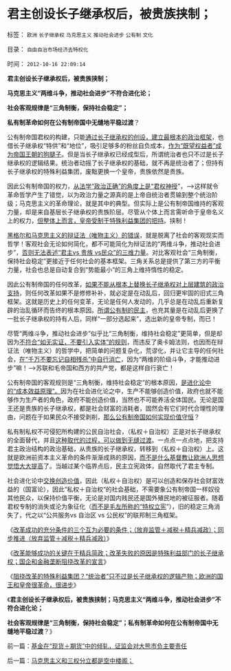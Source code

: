 # 君主创设长子继承权后，被贵族挟制；

标签： `欧洲` `长子继承权` `马克思主义` `推动社会进步` `公有制` `文化` 

目录： `自由自治市场经济去特权化`

时间： `2012-10-16 22:09:14`

**君主创设长子继承权后，被贵族挟制；**

**马克思主义“两维斗争，推动社会进步”不符合进化论；**

**社会客观规律是“三角制衡，保持社会稳定”；**

**私有制革命如何在公有制帝国中无缝地平稳过渡**？

公有制帝国君权的构建，只能[通过长子继承权的创设，建立最根本的政治框架](../../../2012/10/3/长子继承权primogeniture是封建的基础.md)，也借长子继承权“特供”和“地位”，吸引足够多的粉丝自负成本，[作为“既望权益者”成为帝国王朝的狗腿子](../../../2011/11/2/不是信仰特权的，就是追求利益的.md)。但是当长子继承权已经成型后，所谓统治者也只不过是长子继承权的逻辑结果。统治者动摇了长子继承权的基础，就不再是统治者了；但持有长子继承权的特殊利益集团，废黜更换一个皇帝，贵族依然是贵族。

因此公有制帝国的权力，[从法学“政治正确”的角度上是“君权神授](../../../2012/10/4/中世纪教会的权威和国王革命和长子继承权.md)”，——>这样就令革命哲学产生了错觉，以为政治力量之源真的是上帝自统治者贯输到整个统治阶级；马克思主义的革命理论，就是其中的典型。但实际上是公有制帝国维持的客观力量，却是来自基层长子继承权的贵族阶层。尽管从个体上而言需听命于皇帝名义上的权力，[但整体上而言，皇帝受制于特殊利益集团的把持](../../../2011/11/24/（皇帝＋自耕农民）社会联盟的政治意义.md)。挟制！

[黑格尔和马克思主义的辩证法（唯物主义）的错误](../../../2011/3/1/物极必反规律和辩证法.md)，就是脱离了社会的客观现实而哲学！客观社会无论如何简化，都不可能简化为辩证法的“两维斗争，推动社会进步”，[否则无法表述“君主vs 贵族 vs民众”的三维力量](../../../2011/11/25/传统道德对“暴君，独裁者”是妖魔化的；.md)。对比客观社会“三角制衡，保持社会稳定”更接近于任何社会的基本框架。三角关系总是提供了第三方的平衡力量，社会也总是自动复合到“势能最小”的三角上维持惰性的稳定。

因此公有制帝国的任何改革，[如果不能从根本上替换长子继承权对上层建筑的政治支持](../../../2012/10/10/一个贪官叫腐败，一个单位的腐败叫创收.md)，则任何改革如果不是修修补补，就必定是在动乱后，回归更牢固的旧式三角框架。这就是历史上的任何变革，无论是任何人发动的，几乎总是在动乱后重新复辟的治乱循环而告终的根本原因。[所谓公有制的民主](../../../2012/9/13/瞎了眼的公害，沉默中的国民.md)，也充其量是在动乱后更换了一批长子继承权的持有人后，同样“一部分选起来”，选出新的皇帝专制，而已！

尽管“两维斗争，推动社会进步”似乎比“三角制衡，维持社会稳定”更简单，但是却因为[不符合“如无实证，不要引入实体”的规则](../../../2010/1/5/存实除虚的奥卡姆剃刀法则.md)，而违反了奥卡姆法则，也因而在辩证法（唯物主义）的哲学中，把简单的问题复杂化，荒谬化，并让它主导的任何社会，[在“千万不要忘记自相残杀”中自行消亡](../../../2011/7/10/彻头彻尾的《通往奴役之路》.md)，因为“两维的阶级斗争，才能推动进步”嘛！——>苏联和毛帝国和西方的共产党，都是这样自行衰亡！

公有制帝国的客观规则是“三角制衡，维持社会稳定”的根本原因，[是进化论中的“成本效益原理”。](../../../2010/4/20/人性决定利益；利益-＞经济；经济-＞政治；政治-＞军事.md)因为在社会进化论之中，生产不能够创造价值，政府也就不能够作为生产者的角色，政府不能创造价值，当然也不可能养活全体国民。无论是国王还是贵族的长子继承权，都是社会财富的消耗者，固然会有它们时代合理性的理由，问题在于如果民众不接受剥削，[那么公有制帝国如何实现价值守恒](../../../2008/8/25/价值守恒定律：交换决定价值，政府采购与泡沫GDP.md)？

私有制私权不可侵犯所构建的公民自治社会，（私权＋自治权）正是对长子继承权的全面替代，并且[这种取代的过程，可以做到无缝过渡](../../../2012/1/4/民主进程，既非从下而上，也非从上而下.md)。一点点一点点地，把支持君主政治结构的政治基础，从贵族的长子继承权，转移到（私权＋自治权）上。这就是欧洲前资本主义革命的条件渐渐成熟的原因，[而不是什么基督教让欧洲人思想觉悟大大提高](../../../2012/10/4/马克思主义是翻版基督教的替代性宗教.md)了。当越过某个临界点后，民主立宪政体，自然取代了君主专制。

社会进化论中[交换创造价值](../../../2011/6/2/市场经济确保可持续性.md)，因此（私权＋自治权）是可以创造和保存社会财富效益的（国富论），因此“私权＋自治权“的社会基础，不需要象公有制帝国一样奴役其他民众，以保持价值平衡，无论是对国内贱民还是国外殖民地的被征服者。随着君权专制的消失或沦为象征化（[而不是毛左所称的“特权立宪](../../../2011/10/21/英国光荣革命是铲除特权.md)”），旧的稳定三角消失了，代之以“公共服务vs 自治区 vs 公民权”的联邦制三角框架。

《[改革成功的充分条件的三个互为必要的条件；（放弃监管＋减税＋精兵减政）；同步推进（放弃监管＋减税＋精兵减政）](../../../2012/10/15/（放弃监管＋减税＋精兵减政）互为必要条件.md)》

《[改革能够成功的关键在于精兵简政；改革失败的原因是特殊利益部门的长子继承权；国企和金融垄断阻挠改革的宣言](../../../2012/10/15/改革能够成功的关键在于精兵简政.md)》

《[阻挠改革的特殊利益集团？“统治者”只不过是长子继承权的逻辑产物；欧洲的国王和皇帝很革命，很进步](../../../2012/10/15/欧洲的国王和皇帝很革命，很进步.md)》

《**君主创设长子继承权后，被贵族挟制；马克思主义“两维斗争，推动社会进步”不符合进化论；**

**社会客观规律是“三角制衡，保持社会稳定”；私有制革命如何在公有制帝国中无缝地平稳过渡**？》



前一篇：[基金在“现货＋期货”中的倾轧，证监会对大熊市负主要责任](../../../2012/10/15/基金在“现货＋期货”中的倾轧，证监会对大熊市负主要责任.md)

后一篇：[马克思主义和三权分立都是空中楼阁；](../../../2012/10/16/马克思主义和三权分立都是空中楼阁；.md)